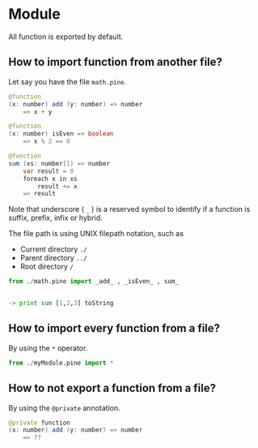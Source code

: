 # Module
All function is exported by default.  
## How to import function from another file?
Let say you have the file `math.pine`.

```java
@function
(x: number) add (y: number) => number
    => x + y

@function
(x: number) isEven => boolean
    => x % 2 == 0

@function
sum (xs: number[]) => number
    var result = 0
    foreach x in xs
        result += x
    => result
```

Note that underscore ( `_` ) is a reserved symbol to identify if a function is suffix, prefix, infix or hybrid.

The file path is using UNIX filepath notation, such as
- Current directory `./`  
- Parent directory `../`
- Root directory `/`
```python
from ./math.pine import _add_ , _isEven_ , sum_


-> print sum [1,2,3] toString

```


## How to import every function from a file?
By using the `*` operator.
```python
from ./myModule.pine import *
```

## How to not export a function from a file?
By using the `@private` annotation.
```java
@private function
(x: number) add (y: number) => number
    => ??
```
